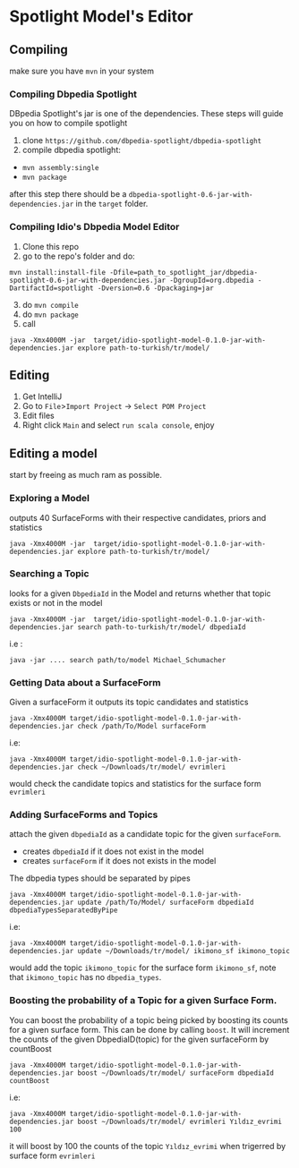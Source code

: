 # Spotlight Model's Editor

## Compiling

make sure you have `mvn` in your system

### Compiling Dbpedia Spotlight

DBpedia Spotlight's jar is one of the dependencies. These steps will guide you on how to compile spotlight

1. clone `https://github.com/dbpedia-spotlight/dbpedia-spotlight`
2. compile dbpedia spotlight: 
  - `mvn assembly:single`
  - `mvn package`

after this step there should be a `dbpedia-spotlight-0.6-jar-with-dependencies.jar` in the `target` folder.

### Compiling Idio's Dbpedia Model Editor

1. Clone this repo
2. go to the repo's folder and do:

  ```
  mvn install:install-file -Dfile=path_to_spotlight_jar/dbpedia-spotlight-0.6-jar-with-dependencies.jar -DgroupId=org.dbpedia -DartifactId=spotlight -Dversion=0.6 -Dpackaging=jar
  ```
3. do `mvn compile`
4. do `mvn package`
5. call

```
java -Xmx4000M -jar  target/idio-spotlight-model-0.1.0-jar-with-dependencies.jar explore path-to-turkish/tr/model/
```


## Editing
1. Get IntelliJ
2. Go to `File`>`Import Project` -> `Select POM Project`
4. Edit files
3. Right click `Main` and select `run scala console`, enjoy

## Editing a model
start by freeing  as much ram as possible.

### Exploring a Model

outputs 40 SurfaceForms with their respective candidates, priors and statistics

```
java -Xmx4000M -jar  target/idio-spotlight-model-0.1.0-jar-with-dependencies.jar explore path-to-turkish/tr/model/
```


### Searching a Topic

looks for a given `DbpediaId` in the Model and returns whether that topic exists or not in the model
```
java -Xmx4000M -jar  target/idio-spotlight-model-0.1.0-jar-with-dependencies.jar search path-to-turkish/tr/model/ dbpediaId
```

i.e :
```
java -jar .... search path/to/model Michael_Schumacher‎
```

### Getting Data about a SurfaceForm

Given a surfaceForm it outputs its topic candidates and statistics

```
java -Xmx4000M target/idio-spotlight-model-0.1.0-jar-with-dependencies.jar check /path/To/Model surfaceForm
```

i.e:
```
java -Xmx4000M target/idio-spotlight-model-0.1.0-jar-with-dependencies.jar check ~/Downloads/tr/model/ evrimleri
```
would check the candidate topics and statistics for the surface form `evrimleri`


### Adding SurfaceForms and Topics
attach the given `dbpediaId` as a candidate topic for the  given `surfaceForm`. 
- creates `dbpediaId` if it does not exist in the model
- creates `surfaceForm` if it does not exists in the model

The dbpedia types should be separated by pipes

```
java -Xmx4000M target/idio-spotlight-model-0.1.0-jar-with-dependencies.jar update /path/To/Model/ surfaceForm dbpediaId dbpediaTypesSeparatedByPipe

```

i.e:

```
java -Xmx4000M target/idio-spotlight-model-0.1.0-jar-with-dependencies.jar update ~/Downloads/tr/model/ ikimono_sf ikimono_topic

```
would add the topic `ikimono_topic` for the surface form `ikimono_sf`, note that `ikimono_topic` has no `dbpedia_types`.

### Boosting the probability of a Topic for a given Surface Form.
You can boost the probability of a topic being picked by boosting its counts for a given surface form.
This can be done by calling `boost`.
It will increment the counts of the given DbpediaID(topic) for the given surfaceForm by countBoost

```
java -Xmx4000M target/idio-spotlight-model-0.1.0-jar-with-dependencies.jar boost ~/Downloads/tr/model/ surfaceForm dbpediaId countBoost
```

i.e:
```
java -Xmx4000M target/idio-spotlight-model-0.1.0-jar-with-dependencies.jar boost ~/Downloads/tr/model/ evrimleri Yıldız_evrimi 100
```
 
it will boost by 100 the counts of the topic `Yıldız_evrimi` when trigerred by surface form `evrimleri` 
 



